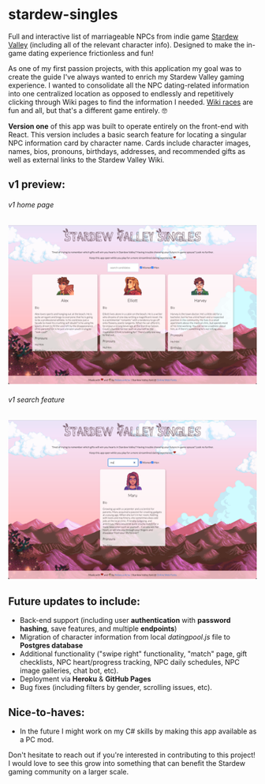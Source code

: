 # stardew-singles
Full and interactive list of marriageable NPCs from indie game [Stardew Valley](https://stardewvalleywiki.com/Stardew_Valley_Wiki) (including all of the relevant character info). Designed to make the in-game dating experience frictionless and fun!

As one of my first passion projects, with this application my goal was to create the guide I've always wanted to enrich my Stardew Valley gaming experience. I wanted to consolidate all the NPC dating-related information into one centralized location as opposed to endlessly and repetitively clicking through Wiki pages to find the information I needed. [Wiki races](https://en.wikipedia.org/wiki/Wikipedia:Wikirace) are fun and all, but that's a different game entirely. 🤓

**Version one** of this app was built to operate entirely on the front-end with React. This version includes a basic search feature for locating a singular NPC information card by character name. Cards include character images, names, bios, pronouns, birthdays, addresses, and recommended gifts as well as external links to the Stardew Valley Wiki.

## v1 preview:
###### v1 home page
![Home preview](https://github.com/rebeccaariss/stardew-singles/blob/main/src/images/Preview/Home.png)

###### v1 search feature
![Search preview](https://github.com/rebeccaariss/stardew-singles/blob/main/src/images/Preview/Search.png)


## Future updates to include:
- Back-end support (including user **authentication** with **password hashing**, save features, and multiple **endpoints**)
- Migration of character information from local *datingpool.js* file to **Postgres database**
- Additional functionality ("swipe right" functionality, "match" page, gift checklists, NPC heart/progress tracking, NPC daily schedules, NPC image galleries, chat bot, etc).
- Deployment via **Heroku** & **GitHub Pages**
- Bug fixes (including filters by gender, scrolling issues, etc).

## Nice-to-haves:
- In the future I might work on my C# skills by making this app available as a PC mod.

Don't hesitate to reach out if you're interested in contributing to this project! I would love to see this grow into something that can benefit the Stardew gaming community on a larger scale.
